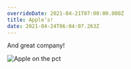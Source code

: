 ```yaml
---
overrideDate: 2021-04-21T07:00:00.000Z
title: Apple’s!
date: 2021-04-24T06:04:07.263Z
---
```

And great company!

![Apple on the pct](19511389-bbd9-4dd6-b933-864e92c0d08c.jpeg "Apple on the pct")